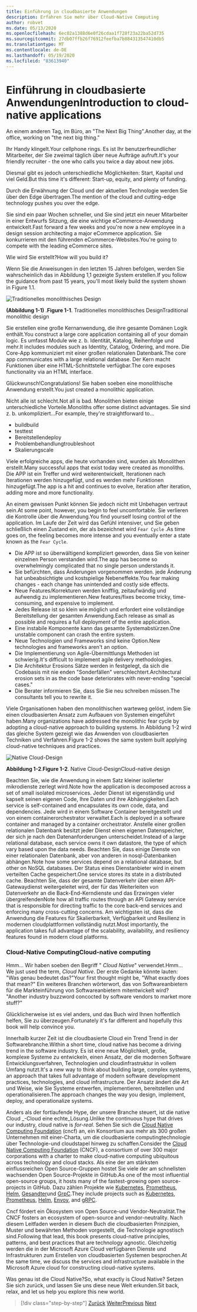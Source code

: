 ```yaml
---
title: Einführung in cloudbasierte Anwendungen
description: Erfahren Sie mehr über Cloud-Native Computing
author: robvet
ms.date: 05/13/2020
ms.openlocfilehash: 6ec02a1388d6e0f26cdaa1f728f23a22ba52d735
ms.sourcegitcommit: 27db07ffb26f76912feefba7b884313547410db5
ms.translationtype: MT
ms.contentlocale: de-DE
ms.lasthandoff: 05/19/2020
ms.locfileid: "83613940"
---
```

# <a name="introduction-to-cloud-native-applications"></a><span data-ttu-id="5a15e-103">Einführung in cloudbasierte Anwendungen</span><span class="sxs-lookup"><span data-stu-id="5a15e-103">Introduction to cloud-native applications</span></span>

<span data-ttu-id="5a15e-104">An einem anderen Tag, im Büro, an "The Next Big Thing".</span><span class="sxs-lookup"><span data-stu-id="5a15e-104">Another day, at the office, working on "the next big thing."</span></span>

<span data-ttu-id="5a15e-105">Ihr Handy klingelt.</span><span class="sxs-lookup"><span data-stu-id="5a15e-105">Your cellphone rings.</span></span> <span data-ttu-id="5a15e-106">Es ist Ihr benutzerfreundlicher Mitarbeiter, der Sie zweimal täglich über neue Aufträge aufruft.</span><span class="sxs-lookup"><span data-stu-id="5a15e-106">It's your friendly recruiter - the one who calls you twice a day about new jobs.</span></span>

<span data-ttu-id="5a15e-107">Diesmal gibt es jedoch unterschiedliche Möglichkeiten: Start, Kapital und viel Geld.</span><span class="sxs-lookup"><span data-stu-id="5a15e-107">But this time it's different: Start-up, equity, and plenty of funding.</span></span>

<span data-ttu-id="5a15e-108">Durch die Erwähnung der Cloud und der aktuellen Technologie werden Sie über den Edge übertragen.</span><span class="sxs-lookup"><span data-stu-id="5a15e-108">The mention of the cloud and cutting-edge technology pushes you over the edge.</span></span>

<span data-ttu-id="5a15e-109">Sie sind ein paar Wochen schneller, und Sie sind jetzt ein neuer Mitarbeiter in einer Entwurfs Sitzung, die eine wichtige eCommerce-Anwendung entwickelt.</span><span class="sxs-lookup"><span data-stu-id="5a15e-109">Fast forward a few weeks and you're now a new employee in a design session architecting a major eCommerce application.</span></span> <span data-ttu-id="5a15e-110">Sie konkurrieren mit den führenden eCommerce-Websites.</span><span class="sxs-lookup"><span data-stu-id="5a15e-110">You're going to compete with the leading eCommerce sites.</span></span>

<span data-ttu-id="5a15e-111">Wie wird Sie erstellt?</span><span class="sxs-lookup"><span data-stu-id="5a15e-111">How will you build it?</span></span>

<span data-ttu-id="5a15e-112">Wenn Sie die Anweisungen in den letzten 15 Jahren befolgen, werden Sie wahrscheinlich das in Abbildung 1,1 gezeigte System erstellen.</span><span class="sxs-lookup"><span data-stu-id="5a15e-112">If you follow the guidance from past 15 years, you'll most likely build the system shown in Figure 1.1.</span></span>

![Traditionelles monolithisches Design](./media/monolithic-design.png)

<span data-ttu-id="5a15e-114">**(Abbildung 1-1)** .</span><span class="sxs-lookup"><span data-stu-id="5a15e-114">**Figure 1-1**.</span></span> <span data-ttu-id="5a15e-115">Traditionelles monolithisches Design</span><span class="sxs-lookup"><span data-stu-id="5a15e-115">Traditional monolithic design</span></span>

<span data-ttu-id="5a15e-116">Sie erstellen eine große Kernanwendung, die ihre gesamte Domänen Logik enthält.</span><span class="sxs-lookup"><span data-stu-id="5a15e-116">You construct a large core application containing all of your domain logic.</span></span> <span data-ttu-id="5a15e-117">Es umfasst Module wie z. b. Identität, Katalog, Reihenfolge und mehr.</span><span class="sxs-lookup"><span data-stu-id="5a15e-117">It includes modules such as Identity, Catalog, Ordering, and more.</span></span> <span data-ttu-id="5a15e-118">Die Core-App kommuniziert mit einer großen relationalen Datenbank.</span><span class="sxs-lookup"><span data-stu-id="5a15e-118">The core app communicates with a large relational database.</span></span> <span data-ttu-id="5a15e-119">Der Kern macht Funktionen über eine HTML-Schnittstelle verfügbar.</span><span class="sxs-lookup"><span data-stu-id="5a15e-119">The core exposes functionality via an HTML interface.</span></span>

<span data-ttu-id="5a15e-120">Glückwunsch!</span><span class="sxs-lookup"><span data-stu-id="5a15e-120">Congratulations!</span></span>  <span data-ttu-id="5a15e-121">Sie haben soeben eine monolithische Anwendung erstellt.</span><span class="sxs-lookup"><span data-stu-id="5a15e-121">You just created a monolithic application.</span></span>

<span data-ttu-id="5a15e-122">Nicht alle ist schlecht.</span><span class="sxs-lookup"><span data-stu-id="5a15e-122">Not all is bad.</span></span> <span data-ttu-id="5a15e-123">Monolithen bieten einige unterschiedliche Vorteile.</span><span class="sxs-lookup"><span data-stu-id="5a15e-123">Monoliths offer some distinct advantages.</span></span> <span data-ttu-id="5a15e-124">Sie sind z. b. unkompliziert...</span><span class="sxs-lookup"><span data-stu-id="5a15e-124">For example, they're straightforward to...</span></span>

- <span data-ttu-id="5a15e-125">build</span><span class="sxs-lookup"><span data-stu-id="5a15e-125">build</span></span>
- <span data-ttu-id="5a15e-126">test</span><span class="sxs-lookup"><span data-stu-id="5a15e-126">test</span></span>
- <span data-ttu-id="5a15e-127">Bereitstellen</span><span class="sxs-lookup"><span data-stu-id="5a15e-127">deploy</span></span>
- <span data-ttu-id="5a15e-128">Problembehandlung</span><span class="sxs-lookup"><span data-stu-id="5a15e-128">troubleshoot</span></span>
- <span data-ttu-id="5a15e-129">Skalierung</span><span class="sxs-lookup"><span data-stu-id="5a15e-129">scale</span></span>

<span data-ttu-id="5a15e-130">Viele erfolgreiche apps, die heute vorhanden sind, wurden als Monolithen erstellt.</span><span class="sxs-lookup"><span data-stu-id="5a15e-130">Many successful apps that exist today were created as monoliths.</span></span> <span data-ttu-id="5a15e-131">Die APP ist ein Treffer und wird weiterentwickelt, Iterationen nach Iterationen werden hinzugefügt, und es werden mehr Funktionen hinzugefügt.</span><span class="sxs-lookup"><span data-stu-id="5a15e-131">The app is a hit and continues to evolve, iteration after iteration, adding more and more functionality.</span></span>

<span data-ttu-id="5a15e-132">An einem gewissen Punkt können Sie jedoch nicht mit Unbehagen vertraut sein.</span><span class="sxs-lookup"><span data-stu-id="5a15e-132">At some point, however, you begin to feel uncomfortable.</span></span> <span data-ttu-id="5a15e-133">Sie verlieren die Kontrolle über die Anwendung.</span><span class="sxs-lookup"><span data-stu-id="5a15e-133">You find yourself losing control of the application.</span></span> <span data-ttu-id="5a15e-134">Im Laufe der Zeit wird das Gefühl intensiver, und Sie geben schließlich einen Zustand ein, der als bezeichnet wird `Fear Cycle` .</span><span class="sxs-lookup"><span data-stu-id="5a15e-134">As time goes on, the feeling becomes more intense and you eventually enter a state known as the `Fear Cycle`.</span></span>

- <span data-ttu-id="5a15e-135">Die APP ist so überwältigend kompliziert geworden, dass Sie von keiner einzelnen Person verstanden wird.</span><span class="sxs-lookup"><span data-stu-id="5a15e-135">The app has become so overwhelmingly complicated that no single person understands it.</span></span>
- <span data-ttu-id="5a15e-136">Sie befürchten, dass Änderungen vorgenommen werden. jede Änderung hat unbeabsichtigte und kostspielige Nebeneffekte.</span><span class="sxs-lookup"><span data-stu-id="5a15e-136">You fear making changes - each change has unintended and costly side effects.</span></span>
- <span data-ttu-id="5a15e-137">Neue Features/Korrekturen werden knifflig, zeitaufwändig und aufwendig zu implementieren.</span><span class="sxs-lookup"><span data-stu-id="5a15e-137">New features/fixes become tricky, time-consuming, and expensive to implement.</span></span>
- <span data-ttu-id="5a15e-138">Jedes Release ist so klein wie möglich und erfordert eine vollständige Bereitstellung der gesamten Anwendung.</span><span class="sxs-lookup"><span data-stu-id="5a15e-138">Each release as small as possible and requires a full deployment of the entire application.</span></span>
- <span data-ttu-id="5a15e-139">Eine instabile Komponente kann das gesamte Systemabstürzen.</span><span class="sxs-lookup"><span data-stu-id="5a15e-139">One unstable component can crash the entire system.</span></span>
- <span data-ttu-id="5a15e-140">Neue Technologien und Frameworks sind keine Option.</span><span class="sxs-lookup"><span data-stu-id="5a15e-140">New technologies and frameworks aren't an option.</span></span>
- <span data-ttu-id="5a15e-141">Die Implementierung von Agile-Übermittlungs Methoden ist schwierig.</span><span class="sxs-lookup"><span data-stu-id="5a15e-141">It's difficult to implement agile delivery methodologies.</span></span>
- <span data-ttu-id="5a15e-142">Die Architektur Erosions Sätze werden in festgelegt, da sich die Codebasis mit nie enden "Sonderfällen" verschlechtert.</span><span class="sxs-lookup"><span data-stu-id="5a15e-142">Architectural erosion sets in as the code base deteriorates with never-ending "special cases."</span></span>
- <span data-ttu-id="5a15e-143">Die Berater informieren Sie, dass Sie Sie neu schreiben müssen.</span><span class="sxs-lookup"><span data-stu-id="5a15e-143">The consultants tell you to rewrite it.</span></span>

<span data-ttu-id="5a15e-144">Viele Organisationen haben den monolithischen warteweg gelöst, indem Sie einen cloudbasierten Ansatz zum Aufbauen von Systemen eingeführt haben.</span><span class="sxs-lookup"><span data-stu-id="5a15e-144">Many organizations have addressed the monolithic fear cycle by adopting a cloud-native approach to building systems.</span></span> <span data-ttu-id="5a15e-145">In Abbildung 1-2 wird das gleiche System gezeigt wie das Anwenden von cloudbasierten Techniken und Verfahren.</span><span class="sxs-lookup"><span data-stu-id="5a15e-145">Figure 1-2 shows the same system built applying cloud-native techniques and practices.</span></span>

![Native Cloud-Design](./media/cloud-native-design.png)

<span data-ttu-id="5a15e-147">**Abbildung 1-2**.</span><span class="sxs-lookup"><span data-stu-id="5a15e-147">**Figure 1-2**.</span></span> <span data-ttu-id="5a15e-148">Native Cloud-Design</span><span class="sxs-lookup"><span data-stu-id="5a15e-148">Cloud-native design</span></span>

<span data-ttu-id="5a15e-149">Beachten Sie, wie die Anwendung in einem Satz kleiner isolierter mikrodienste zerlegt wird.</span><span class="sxs-lookup"><span data-stu-id="5a15e-149">Note how the application is decomposed across a set of small isolated microservices.</span></span> <span data-ttu-id="5a15e-150">Jeder Dienst ist eigenständig und kapselt seinen eigenen Code, Ihre Daten und ihre Abhängigkeiten.</span><span class="sxs-lookup"><span data-stu-id="5a15e-150">Each service is self-contained and encapsulates its own code, data, and dependencies.</span></span> <span data-ttu-id="5a15e-151">Jede wird in einem Software Container bereitgestellt und von einem containerorchestrator verwaltet.</span><span class="sxs-lookup"><span data-stu-id="5a15e-151">Each is deployed in a software container and managed by a container orchestrator.</span></span> <span data-ttu-id="5a15e-152">Anstelle einer großen relationalen Datenbank besitzt jeder Dienst einen eigenen Datenspeicher, der sich je nach den Datenanforderungen unterscheidet.</span><span class="sxs-lookup"><span data-stu-id="5a15e-152">Instead of a large relational database, each service owns it own datastore, the type of which vary based upon the data needs.</span></span> <span data-ttu-id="5a15e-153">Beachten Sie, dass einige Dienste von einer relationalen Datenbank, aber von anderen in nosql-Datenbanken abhängen.</span><span class="sxs-lookup"><span data-stu-id="5a15e-153">Note how some services depend on a relational database, but other on NoSQL databases.</span></span> <span data-ttu-id="5a15e-154">Der Status eines Dienstanbieter wird in einem verteilten Cache gespeichert.</span><span class="sxs-lookup"><span data-stu-id="5a15e-154">One service stores its state in a distributed cache.</span></span> <span data-ttu-id="5a15e-155">Beachten Sie, dass der gesamte Datenverkehr über einen API-Gatewaydienst weitergeleitet wird, der für das Weiterleiten von Datenverkehr an die Back-End-Kerndienste und das Erzwingen vieler übergreifenden</span><span class="sxs-lookup"><span data-stu-id="5a15e-155">Note how all traffic routes through an API Gateway service that is responsible for directing traffic to the core back-end services and enforcing many cross-cutting concerns.</span></span> <span data-ttu-id="5a15e-156">Am wichtigsten ist, dass die Anwendung die Features für Skalierbarkeit, Verfügbarkeit und Resilienz in modernen cloudplattformen vollständig nutzt.</span><span class="sxs-lookup"><span data-stu-id="5a15e-156">Most importantly, the application takes full advantage of the scalability, availability, and resiliency features found in modern cloud platforms.</span></span>

### <a name="cloud-native-computing"></a><span data-ttu-id="5a15e-157">Cloud-Native Computing</span><span class="sxs-lookup"><span data-stu-id="5a15e-157">Cloud-native computing</span></span>

<span data-ttu-id="5a15e-158">Hmm... Wir haben soeben den Begriff " _Cloud Native_" verwendet.</span><span class="sxs-lookup"><span data-stu-id="5a15e-158">Hmm... We just used the term, _Cloud Native_.</span></span> <span data-ttu-id="5a15e-159">Der erste Gedanke könnte lauten: "Was genau bedeutet das?"</span><span class="sxs-lookup"><span data-stu-id="5a15e-159">Your first thought might be, "What exactly does that mean?"</span></span> <span data-ttu-id="5a15e-160">Ein weiteres Branchen wörterwort, das von Softwareanbietern für die Markteinführung von Softwareanbietern mitentwickelt wird? "</span><span class="sxs-lookup"><span data-stu-id="5a15e-160">Another industry buzzword concocted by software vendors to market more stuff?"</span></span>

<span data-ttu-id="5a15e-161">Glücklicherweise ist es viel anders, und das Buch wird Ihnen hoffentlich helfen, Sie zu überzeugen.</span><span class="sxs-lookup"><span data-stu-id="5a15e-161">Fortunately it's far different and hopefully this book will help convince you.</span></span>

<span data-ttu-id="5a15e-162">Innerhalb kurzer Zeit ist die cloudbasierte Cloud ein Trend Trend in der Softwarebranche.</span><span class="sxs-lookup"><span data-stu-id="5a15e-162">Within a short time, cloud native has become a driving trend in the software industry.</span></span> <span data-ttu-id="5a15e-163">Es ist eine neue Möglichkeit, große, komplexe Systeme zu entwickeln, einen Ansatz, der die modernen Software Entwicklungsverfahren, Technologien und cloudinfrastruktur in vollem Umfang nutzt.</span><span class="sxs-lookup"><span data-stu-id="5a15e-163">It's a new way to think about building large, complex systems, an approach that takes full advantage of modern software development practices, technologies, and cloud infrastructure.</span></span> <span data-ttu-id="5a15e-164">Der Ansatz ändert die Art und Weise, wie Sie Systeme entwerfen, implementieren, bereitstellen und operationalisieren.</span><span class="sxs-lookup"><span data-stu-id="5a15e-164">The approach changes the way you design, implement, deploy, and operationalize systems.</span></span>

<span data-ttu-id="5a15e-165">Anders als der fortlaufende Hype, der unsere Branche steuert, ist die native Cloud _-Cloud eine echte_Lösung.</span><span class="sxs-lookup"><span data-stu-id="5a15e-165">Unlike the continuous hype that drives our industry, cloud native is _for-real_.</span></span> <span data-ttu-id="5a15e-166">Sehen Sie sich die [Cloud Native Computing Foundation](https://www.cncf.io/) (cncf) an, ein Konsortium aus mehr als 300 großen Unternehmen mit einer-Charta, um die cloudbasierte computingtechnologie über Technologie-und cloudstapel hinweg zu schaffen.</span><span class="sxs-lookup"><span data-stu-id="5a15e-166">Consider the [Cloud Native Computing Foundation](https://www.cncf.io/) (CNCF), a consortium of over 300 major corporations with a charter to make cloud-native computing ubiquitous across technology and cloud stacks.</span></span> <span data-ttu-id="5a15e-167">Als eine der am stärksten einflussreichen Open Source-Gruppen hostet Sie viele der am schnellsten wachsenden Open Source-Projekte in GitHub.</span><span class="sxs-lookup"><span data-stu-id="5a15e-167">As one of the most influential open-source groups, it hosts many of the fastest-growing open source-projects in GitHub.</span></span> <span data-ttu-id="5a15e-168">Dazu zählen Projekte wie [Kubernetes](https://kubernetes.io/), [Prometheus](https://prometheus.io/), [Helm](https://helm.sh/), [Gesandter](https://www.envoyproxy.io/)und [GrpC](https://grpc.io/).</span><span class="sxs-lookup"><span data-stu-id="5a15e-168">They include projects such as [Kubernetes](https://kubernetes.io/), [Prometheus](https://prometheus.io/), [Helm](https://helm.sh/), [Envoy](https://www.envoyproxy.io/), and [gRPC](https://grpc.io/).</span></span>

<span data-ttu-id="5a15e-169">Cncf fördert ein Ökosystem von Open Source-und Vendor-Neutralität.</span><span class="sxs-lookup"><span data-stu-id="5a15e-169">The CNCF fosters an ecosystem of open-source and vendor-neutrality.</span></span> <span data-ttu-id="5a15e-170">Nach diesem Leitfaden werden in diesem Buch die cloudbasierten Prinzipien, Muster und bewährten Methoden vorgestellt, die Technologie agnostisch sind.</span><span class="sxs-lookup"><span data-stu-id="5a15e-170">Following that lead, this book presents cloud-native principles, patterns, and best practices that are technology agnostic.</span></span> <span data-ttu-id="5a15e-171">Gleichzeitig werden die in der Microsoft Azure Cloud verfügbaren Dienste und Infrastrukturen zum Erstellen von cloudbasierten Systemen besprochen.</span><span class="sxs-lookup"><span data-stu-id="5a15e-171">At the same time, we discuss the services and infrastructure available in the Microsoft Azure cloud for constructing cloud-native systems.</span></span>

<span data-ttu-id="5a15e-172">Was genau ist die Cloud Native?</span><span class="sxs-lookup"><span data-stu-id="5a15e-172">So, what exactly is Cloud Native?</span></span> <span data-ttu-id="5a15e-173">Setzen Sie sich zurück, und lassen Sie uns diese neue Welt erkunden.</span><span class="sxs-lookup"><span data-stu-id="5a15e-173">Sit back, relax, and let us help you explore this new world.</span></span>

>[!div class="step-by-step"]
><span data-ttu-id="5a15e-174">[Zurück](index.md)
>[Weiter](definition.md)</span><span class="sxs-lookup"><span data-stu-id="5a15e-174">[Previous](index.md)
[Next](definition.md)</span></span>
